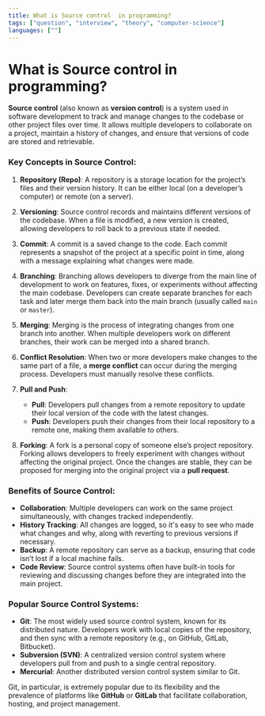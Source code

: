 ```yaml
---
title: What is Source control  in programming?
tags: ["question", "interview", "theory", "computer-science"]
languages: [""]
---
```


# What is Source control  in programming?

**Source control** (also known as **version control**) is a system used in software development to track and manage changes to the codebase or other project files over time. It allows multiple developers to collaborate on a project, maintain a history of changes, and ensure that versions of code are stored and retrievable.

### Key Concepts in Source Control:

1. **Repository (Repo)**:
   A repository is a storage location for the project’s files and their version history. It can be either local (on a developer’s computer) or remote (on a server).

2. **Versioning**:
   Source control records and maintains different versions of the codebase. When a file is modified, a new version is created, allowing developers to roll back to a previous state if needed.

3. **Commit**:
   A commit is a saved change to the code. Each commit represents a snapshot of the project at a specific point in time, along with a message explaining what changes were made.

4. **Branching**:
   Branching allows developers to diverge from the main line of development to work on features, fixes, or experiments without affecting the main codebase. Developers can create separate branches for each task and later merge them back into the main branch (usually called `main` or `master`).

5. **Merging**:
   Merging is the process of integrating changes from one branch into another. When multiple developers work on different branches, their work can be merged into a shared branch.

6. **Conflict Resolution**:
   When two or more developers make changes to the same part of a file, a **merge conflict** can occur during the merging process. Developers must manually resolve these conflicts.

7. **Pull and Push**:
   - **Pull**: Developers pull changes from a remote repository to update their local version of the code with the latest changes.
   - **Push**: Developers push their changes from their local repository to a remote one, making them available to others.

8. **Forking**:
   A fork is a personal copy of someone else’s project repository. Forking allows developers to freely experiment with changes without affecting the original project. Once the changes are stable, they can be proposed for merging into the original project via a **pull request**.

### Benefits of Source Control:

- **Collaboration**: Multiple developers can work on the same project simultaneously, with changes tracked independently.
- **History Tracking**: All changes are logged, so it's easy to see who made what changes and why, along with reverting to previous versions if necessary.
- **Backup**: A remote repository can serve as a backup, ensuring that code isn’t lost if a local machine fails.
- **Code Review**: Source control systems often have built-in tools for reviewing and discussing changes before they are integrated into the main project.
  
### Popular Source Control Systems:

- **Git**: The most widely used source control system, known for its distributed nature. Developers work with local copies of the repository, and then sync with a remote repository (e.g., on GitHub, GitLab, Bitbucket).
- **Subversion (SVN)**: A centralized version control system where developers pull from and push to a single central repository.
- **Mercurial**: Another distributed version control system similar to Git.

Git, in particular, is extremely popular due to its flexibility and the prevalence of platforms like **GitHub** or **GitLab** that facilitate collaboration, hosting, and project management.
